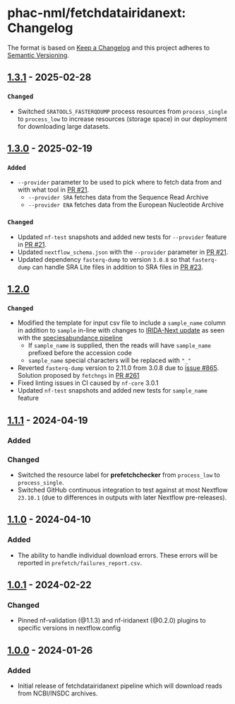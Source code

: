# phac-nml/fetchdatairidanext: Changelog

The format is based on [Keep a Changelog](https://keepachangelog.com/en/1.0.0/)
and this project adheres to [Semantic Versioning](https://semver.org/spec/v2.0.0.html).

## [1.3.1] - 2025-02-28

### `Changed`

- Switched `SRATOOLS_FASTERQDUMP` process resources from `process_single` to `process_low` to increase resources (storage space) in our deployment for downloading large datasets.

## [1.3.0] - 2025-02-19

### `Added`

- `--provider` parameter to be used to pick where to fetch data from and with what tool in [PR #21](https://github.com/phac-nml/fetchdatairidanext/pull/21).
  - `--provider SRA` fetches data from the Sequence Read Archive
  - `--provider ENA` fetches data from the European Nucleotide Archive

### `Changed`

- Updated `nf-test` snapshots and added new tests for `--provider` feature in [PR #21](https://github.com/phac-nml/fetchdatairidanext/pull/21).
- Updated `nextflow_schema.json` with the `--provider` parameter in [PR #21](https://github.com/phac-nml/fetchdatairidanext/pull/21).
- Updated dependency `fasterq-dump` to version `3.0.8` so that `fasterq-dump` can handle SRA Lite files in addition to SRA files in [PR #23](https://github.com/phac-nml/fetchdatairidanext/pull/23).

## [1.2.0]

### `Changed`

- Modified the template for input csv file to include a `sample_name` column in addition to `sample` in-line with changes to [IRIDA-Next update] as seen with the [speciesabundance pipeline]
  - If `sample_name` is supplied, then the reads will have `sample_name` prefixed before the accession code
  - `sample_name` special characters will be replaced with `"_"`
- Reverted `fasterq-dump` version to 2.11.0 from 3.0.8 due to [issue #865]. Solution proposed by `fetchngs` in [PR #261]
- Fixed linting issues in CI caused by `nf-core` 3.0.1
- Updated `nf-test` snapshots and added new tests for `sample_name` feature

[irida-next update]: https://github.com/phac-nml/irida-next/pull/678
[speciesabundance pipeline]: https://github.com/phac-nml/speciesabundance/pull/24
[issue #865]: https://github.com/ncbi/sra-tools/issues/865
[pr #261]: https://github.com/nf-core/fetchngs/pull/261

## [1.1.1] - 2024-04-19

### Added

### Changed

- Switched the resource label for **prefetchchecker** from `process_low` to `process_single`.
- Switched GitHub continuous integration to test against at most Nextflow `23.10.1` (due to differences in outputs with later Nextflow pre-releases).

## [1.1.0] - 2024-04-10

### Added

- The ability to handle individual download errors. These errors will be reported in `prefetch/failures_report.csv`.

## [1.0.1] - 2024-02-22

### Changed

- Pinned nf-validation (@1.1.3) and nf-iridanext (@0.2.0) plugins to specific versions in nextflow.config

## [1.0.0] - 2024-01-26

### Added

- Initial release of fetchdatairidanext pipeline which will download reads from NCBI/INSDC archives.

[1.3.1]: https://github.com/phac-nml/fetchdatairidanext/releases/tag/1.3.1
[1.3.0]: https://github.com/phac-nml/fetchdatairidanext/releases/tag/1.3.0
[1.2.0]: https://github.com/phac-nml/fetchdatairidanext/releases/tag/1.2.0
[1.1.1]: https://github.com/phac-nml/fetchdatairidanext/releases/tag/1.1.1
[1.1.0]: https://github.com/phac-nml/fetchdatairidanext/releases/tag/1.1.0
[1.0.1]: https://github.com/phac-nml/fetchdatairidanext/releases/tag/1.0.1
[1.0.0]: https://github.com/phac-nml/fetchdatairidanext/releases/tag/1.0.0
